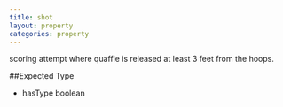 ```yaml
---
title: shot
layout: property
categories: property
---
```


scoring attempt where quaffle is released at least 3 feet from the hoops.

##Expected Type

*   hasType boolean
